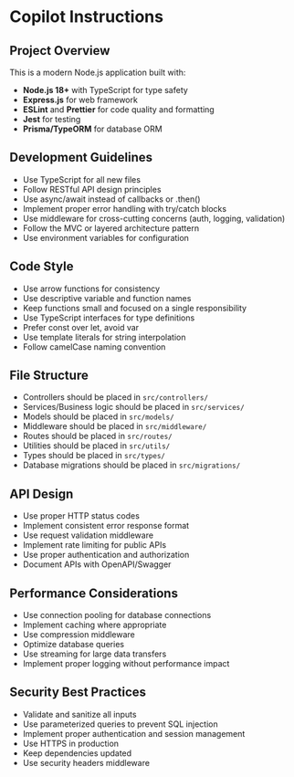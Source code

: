 # Copilot Instructions

<!-- Use this file to provide workspace-specific custom instructions to Copilot. For more details, visit https://code.visualstudio.com/docs/copilot/copilot-customization#_use-a-githubcopilotinstructionsmd-file -->

## Project Overview
This is a modern Node.js application built with:
- **Node.js 18+** with TypeScript for type safety
- **Express.js** for web framework
- **ESLint** and **Prettier** for code quality and formatting
- **Jest** for testing
- **Prisma/TypeORM** for database ORM

## Development Guidelines
- Use TypeScript for all new files
- Follow RESTful API design principles
- Use async/await instead of callbacks or .then()
- Implement proper error handling with try/catch blocks
- Use middleware for cross-cutting concerns (auth, logging, validation)
- Follow the MVC or layered architecture pattern
- Use environment variables for configuration

## Code Style
- Use arrow functions for consistency
- Use descriptive variable and function names
- Keep functions small and focused on a single responsibility
- Use TypeScript interfaces for type definitions
- Prefer const over let, avoid var
- Use template literals for string interpolation
- Follow camelCase naming convention

## File Structure
- Controllers should be placed in `src/controllers/`
- Services/Business logic should be placed in `src/services/`
- Models should be placed in `src/models/`
- Middleware should be placed in `src/middleware/`
- Routes should be placed in `src/routes/`
- Utilities should be placed in `src/utils/`
- Types should be placed in `src/types/`
- Database migrations should be placed in `src/migrations/`

## API Design
- Use proper HTTP status codes
- Implement consistent error response format
- Use request validation middleware
- Implement rate limiting for public APIs
- Use proper authentication and authorization
- Document APIs with OpenAPI/Swagger

## Performance Considerations
- Use connection pooling for database connections
- Implement caching where appropriate
- Use compression middleware
- Optimize database queries
- Use streaming for large data transfers
- Implement proper logging without performance impact

## Security Best Practices
- Validate and sanitize all inputs
- Use parameterized queries to prevent SQL injection
- Implement proper authentication and session management
- Use HTTPS in production
- Keep dependencies updated
- Use security headers middleware 